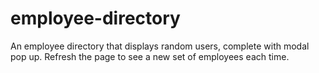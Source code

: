 # employee-directory
An employee directory that displays random users, complete with modal pop up. Refresh the page to see a new set of employees each time.
